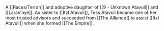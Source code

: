 A [[Races/Terran]] and adoptive daughter of [[9 - Unknown Atavuli]] and [[Laras'nye]]. As sister to [[Itzl Atavuli]], Tess Atavuli became one of her most trusted advisors and succeeded from [[The Alliance]] to assist [[Itzl Atavuli]] when she formed [[The Empire]].
